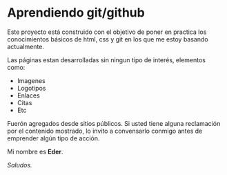 # Aprendiendo git/github

Este proyecto está construido con el objetivo de poner en practica los conocimientos básicos de html, css y git en los que me estoy basando actualmente.

Las páginas estan desarrolladas sin ningun tipo de interés, elementos como:
- Imagenes
- Logotipos
- Enlaces
- Citas 
- Etc

Fuerón agregados desde sitios públicos.
Si usted tiene alguna reclamación por el contenido mostrado, lo invito a convensarlo conmigo antes de emprender algún tipo de acción.

Mi nombre es **Eder**.

*Saludos.*